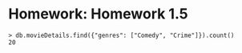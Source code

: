 # Homework: Homework 1.5

`````
> db.movieDetails.find({"genres": ["Comedy", "Crime"]}).count()
20

`````
